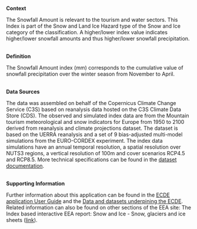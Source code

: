 <br />**Context**

The Snowfall Amount is relevant to the tourism and water sectors. This Index is part of the Snow and Land Ice Hazard type of the Snow and Ice category of the classification.
A higher/lower index value indicates higher/lower snowfall amounts and thus higher/lower snowfall precipitation.

<br />**Definition**

The Snowfall Amount index (mm) corresponds to the cumulative value of snowfall precipitation over the winter season from November to April.

<br />**Data Sources**

The data was assembled on behalf of the Copernicus Climate Change Service (C3S) based on reanalysis data hosted on the C3S Climate Data Store (CDS).
The observed and simulated index data are from the Mountain tourism meteorological and snow indicators for Europe from 1950 to 2100 derived from reanalysis and climate projections dataset. The dataset is based on the UERRA reanalysis and a set of 9 bias-adjusted multi-model simulations from the EURO-CORDEX experiment. The index data simulations have an annual temporal resolution, a spatial resolution over NUTS3 regions, a vertical resolution of 100m and cover scenarios RCP4.5 and RCP8.5. More technical specifications can be found in the [dataset documentation](https://cds.climate.copernicus.eu/cdsapp#!/dataset/sis-tourism-snow-indicators).

<br />**Supporting Information**

Further information about this application can be found in the [ECDE application User Guide](https://confluence.ecmwf.int/display/ECDE/1.+Interactive+European+Climate+Data+Explorer%3A+User+Guide) and the [Data and datasets underpining the ECDE](https://confluence.ecmwf.int/display/ECDE/2.+ECDE+indicators+and+input+datasets).
Related information can also be found on other sections of the EEA site:
The Index based interactive EEA report: Snow and Ice - Snow, glaciers and ice sheets ([link](https://www.eea.europa.eu/publications/europes-changing-climate-hazards-1/snow-and-ice)).

